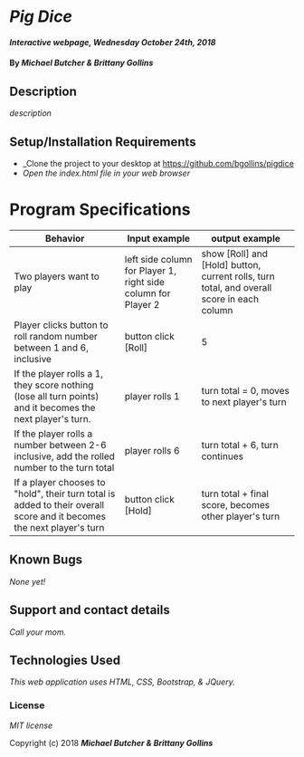 # _Pig Dice_

#### _Interactive webpage, Wednesday October 24th, 2018_

#### By _**Michael Butcher & Brittany Gollins**_

## Description

_description_

## Setup/Installation Requirements

* _Clone the project to your desktop at https://github.com/bgollins/pigdice
* _Open the index.html file in your web browser_

# Program Specifications

| Behavior | Input example | output example  |
|---|---|---|
| Two players want to play | left side column for Player 1, right side column for Player 2 | show [Roll] and [Hold] button, current rolls, turn total, and overall score in each column |
| Player clicks button to roll random number between 1 and 6, inclusive | button click [Roll] | 5 |
| If the player rolls a 1, they score nothing (lose all turn points) and it becomes the next player's turn.| player rolls 1 | turn total = 0, moves to next player's turn |
| If the player rolls a number between 2-6 inclusive, add the rolled number to the turn total | player rolls 6 | turn total + 6, turn continues |
| If a player chooses to "hold", their turn total is added to their overall score and it becomes the next player's turn | button click [Hold] | turn total + final score, becomes other player's turn |

## Known Bugs

_None yet!_

## Support and contact details

_Call your mom._

## Technologies Used

_This web application uses HTML, CSS, Bootstrap, & JQuery._

### License

*MIT license*

Copyright (c) 2018 **_Michael Butcher & Brittany Gollins_**
